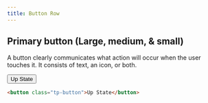 ```yaml
---
title: Button Row
---
```


## Primary button (Large, medium, & small)

A button clearly communicates what action will occur when the user touches it. It consists of text, an icon, or both.

<div class="example">
<button class="tp-button">Up State</button>
</div>

```html
<button class="tp-button">Up State</button>
```
